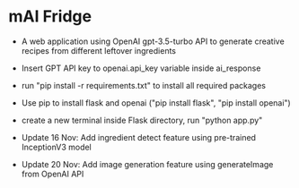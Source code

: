 # mAI Fridge
- A web application using OpenAI gpt-3.5-turbo API to generate creative recipes from different leftover ingredients 
- Insert GPT API key to openai.api_key variable inside ai_response
- run "pip install -r requirements.txt" to install all required packages
- Use pip to install flask and openai ("pip install flask", "pip install openai")
- create a new terminal inside Flask directory, run "python app.py"

- Update 16 Nov: Add ingredient detect feature using pre-trained InceptionV3 model  
- Update 20 Nov: Add image generation feature using generateImage from OpenAI API  
